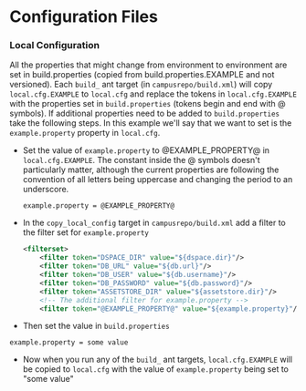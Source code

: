 # Configuration Files

### Local Configuration
All the properties that might change from environment to environment are set in build.properties (copied from build.properties.EXAMPLE and not versioned). Each `build_` ant target (in `campusrepo/build.xml`) will copy `local.cfg.EXAMPLE` to `local.cfg` and replace the tokens in `local.cfg.EXAMPLE` with the properties set in `build.properties` (tokens begin and end with @ symbols). If additional properties need to be added to `build.properties` take the following steps. In this example we'll say that we want to set is the `example.property` property in `local.cfg`.

* Set the value of `example.property` to @EXAMPLE_PROPERTY@ in `local.cfg.EXAMPLE`. The constant inside the @ symbols doesn't particularly matter, although the current properties are following the convention of all letters being uppercase and changing the period to an underscore. 
    ```
    example.property = @EXAMPLE_PROPERTY@
    ```

* In the `copy_local_config` target in `campusrepo/build.xml` add a filter to the filter set for `example.property`
    ``` xml            
    <filterset>
        <filter token="DSPACE_DIR" value="${dspace.dir}"/>
        <filter token="DB_URL" value="${db.url}"/>
        <filter token="DB_USER" value="${db.username}"/>
        <filter token="DB_PASSWORD" value="${db.password}"/>
        <filter token="ASSETSTORE_DIR" value="${assetstore.dir}"/>
        <!-- The additional filter for example.property -->
        <filter token="@EXAMPLE_PROPERTY@" value="${example.property}"/> 
    ```

* Then set the value in `build.properties`
```
example.property = some value
```

* Now when you run any of the `build_` ant targets, `local.cfg.EXAMPLE` will be copied to `local.cfg` with the value of `example.property` being set to "some value"